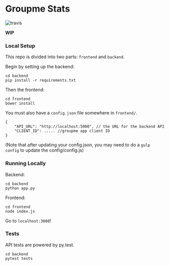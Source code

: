 Groupme Stats
====

![travis](https://travis-ci.org/zhangoose/groupme-stats.svg?branch=master)

**WIP**

### Local Setup

This repo is divided into two parts: `frontend` and `backend`.

Begin by setting up the backend:

```
cd backend
pip install -r requirements.txt
```

Then the frontend:

```
cd frontend
bower install
```

You must also have a `config.json` file somewhere in `frontend/`.

```
{
    "API_URL": "http://localhost:5000", // the URL for the backend API
    "CLIENT_ID": ..... //groupme app client ID
}
```

(Note that after updating your config.json, you may need to do a `gulp config` to update the config/config.js)

### Running Locally

Backend:

```
cd backend
python app.py
```

Frontend:

```
cd frontend
node index.js
```

Go to `localhost:3000`! 

### Tests

API tests are powered by py.test.

```
cd backend
pytest tests
```
